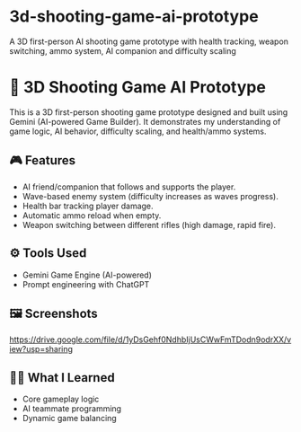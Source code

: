 # 3d-shooting-game-ai-prototype
A 3D first-person AI shooting game prototype with health tracking, weapon switching, ammo system, AI companion and difficulty scaling
# 🔫 3D Shooting Game AI Prototype

This is a 3D first-person shooting game prototype designed and built using Gemini (AI-powered Game Builder). It demonstrates my understanding of game logic, AI behavior, difficulty scaling, and health/ammo systems.

## 🎮 Features

- AI friend/companion that follows and supports the player.
- Wave-based enemy system (difficulty increases as waves progress).
- Health bar tracking player damage.
- Automatic ammo reload when empty.
- Weapon switching between different rifles (high damage, rapid fire).

## ⚙️ Tools Used

- Gemini Game Engine (AI-powered)
- Prompt engineering with ChatGPT

## 🖼️ Screenshots

https://drive.google.com/file/d/1yDsGehf0NdhbIjUsCWwFmTDodn9odrXX/view?usp=sharing


## 👨‍💻 What I Learned

- Core gameplay logic
- AI teammate programming
- Dynamic game balancing
